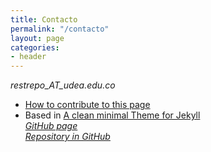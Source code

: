 ```yaml
---
title: Contacto
permalink: "/contacto"
layout: page
categories:
- header
---
```


_restrepo_AT_udea.edu.co_

- [How to contribute to this page](https://bit.ly/InstitutoDeFisica)<br/>
- Based in [A clean minimal Theme for Jekyll](http://pranavrajs.github.io/swift/)<br/>
<i class="fa fa-github">   [GitHub page](https://institutodefisica.github.io/)<br/>
<i class="fa fa-github">   [Repository in GitHub](https://github.com/institutodefisica/institutodefisica.github.io)<br/>
